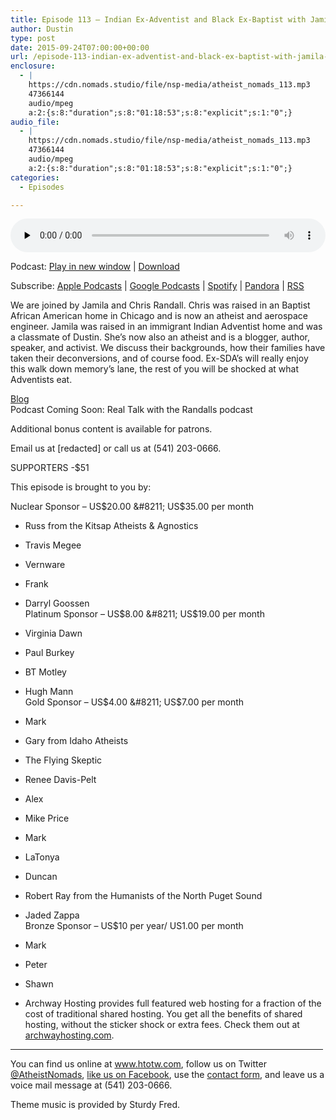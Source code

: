 ```yaml
---
title: Episode 113 – Indian Ex-Adventist and Black Ex-Baptist with Jamila and Chris Randall
author: Dustin
type: post
date: 2015-09-24T07:00:00+00:00
url: /episode-113-indian-ex-adventist-and-black-ex-baptist-with-jamila-and-chris-randall/
enclosure:
  - |
    https://cdn.nomads.studio/file/nsp-media/atheist_nomads_113.mp3
    47366144
    audio/mpeg
    a:2:{s:8:"duration";s:8:"01:18:53";s:8:"explicit";s:1:"0";}
audio_file:
  - |
    https://cdn.nomads.studio/file/nsp-media/atheist_nomads_113.mp3
    47366144
    audio/mpeg
    a:2:{s:8:"duration";s:8:"01:18:53";s:8:"explicit";s:1:"0";}
categories:
  - Episodes

---
```

<div itemscope itemtype="http://schema.org/AudioObject">
  <meta itemprop="name" content="Episode 113 &#8211; Indian Ex-Adventist and Black Ex-Baptist with Jamila and Chris Randall" />
  
  <meta itemprop="uploadDate" content="2015-09-24T01:00:00-06:00" />
  
  <meta itemprop="encodingFormat" content="audio/mpeg" />
  
  <meta itemprop="duration" content="PT1H18M53S" />
  
  <meta itemprop="description" content="We are joined by Jamila and Chris Randall. Chris was raised in an Baptist African American home in Chicago and is now an atheist and aerospace engineer. Jamila was raised in an immigrant Indian Adventist home and was a classmate of Dustin. She's now ..." />
  
  <meta itemprop="contentUrl" content="https://dts.podtrac.com/redirect.mp3/cdn.nomads.studio/file/nsp-media/atheist_nomads_113.mp3" />
  
  <meta itemprop="contentSize" content="45.2" />
  </p> 
  
  <div class="powerpress_player" id="powerpress_player_8370">
    <audio class="wp-audio-shortcode" id="audio-5123-114" preload="none" style="width: 100%;" controls="controls"><source type="audio/mpeg" src="https://dts.podtrac.com/redirect.mp3/cdn.nomads.studio/file/nsp-media/atheist_nomads_113.mp3?_=114" /><a href="https://dts.podtrac.com/redirect.mp3/cdn.nomads.studio/file/nsp-media/atheist_nomads_113.mp3">https://dts.podtrac.com/redirect.mp3/cdn.nomads.studio/file/nsp-media/atheist_nomads_113.mp3</a></audio>
  </div>
</div>

<p class="powerpress_links powerpress_links_mp3">
  Podcast: <a href="https://dts.podtrac.com/redirect.mp3/cdn.nomads.studio/file/nsp-media/atheist_nomads_113.mp3" class="powerpress_link_pinw" target="_blank" title="Play in new window" onclick="return powerpress_pinw('https://htotw.com/?powerpress_pinw=5123-podcast');" rel="nofollow">Play in new window</a> | <a href="https://dts.podtrac.com/redirect.mp3/cdn.nomads.studio/file/nsp-media/atheist_nomads_113.mp3" class="powerpress_link_d" title="Download" rel="nofollow" download="atheist_nomads_113.mp3">Download</a>
</p>

<p class="powerpress_links powerpress_subscribe_links">
  Subscribe: <a href="https://podcasts.apple.com/us/podcast/humanists-take-on-the-world/id530050098?mt=2&ls=1" class="powerpress_link_subscribe powerpress_link_subscribe_itunes" target="_blank" title="Subscribe on Apple Podcasts" rel="nofollow">Apple Podcasts</a> | <a href="https://www.google.com/podcasts?feed=aHR0cDovL2F0aGVpc3Rub21hZHMubGlic3luLmNvbS9yc3M%3D" class="powerpress_link_subscribe powerpress_link_subscribe_googleplay" target="_blank" title="Subscribe on Google Podcasts" rel="nofollow">Google Podcasts</a> | <a href="https://open.spotify.com/show/3LzK2xZGike6Tc1GEMtMbr?si=LieN9SNuTpq96smuaUsH8A" class="powerpress_link_subscribe powerpress_link_subscribe_spotify" target="_blank" title="Subscribe on Spotify" rel="nofollow">Spotify</a> | <a href="https://www.pandora.com/podcast/atheist-nomads/PC:10122?corr=62071012&part=ug" class="powerpress_link_subscribe powerpress_link_subscribe_pandora" target="_blank" title="Subscribe on Pandora" rel="nofollow">Pandora</a> | <a href="https://htotw.com/feed/podcast/" class="powerpress_link_subscribe powerpress_link_subscribe_rss" target="_blank" title="Subscribe via RSS" rel="nofollow">RSS</a>
</p>

We are joined by Jamila and Chris Randall. Chris was raised in an Baptist African American home in Chicago and is now an atheist and aerospace engineer. Jamila was raised in an immigrant Indian Adventist home and was a classmate of Dustin. She&#8217;s now also an atheist and is a blogger, author, speaker, and activist. We discuss their backgrounds, how their families have taken their deconversions, and of course food. Ex-SDA&#8217;s will really enjoy this walk down memory&#8217;s lane, the rest of you will be shocked at what Adventists eat.

<a href="http://jamilamrandall.com/" target="_blank" rel="noopener">Blog</a>  
Podcast Coming Soon: Real Talk with the Randalls podcast

Additional bonus content is available for patrons.

Email us at [redacted] or call us at (541) 203-0666.

SUPPORTERS -$51

This episode is brought to you by:

Nuclear Sponsor &#8211; US$20.00 &#8211; US$35.00 per month  
* Russ from the Kitsap Atheists & Agnostics  
* Travis Megee  
* Vernware  
* Frank  
* Darryl Goossen  
Platinum Sponsor &#8211; US$8.00 &#8211; US$19.00 per month  
* Virginia Dawn  
* Paul Burkey  
* BT Motley  
* Hugh Mann  
Gold Sponsor &#8211; US$4.00 &#8211; US$7.00 per month  
* Mark  
* Gary from Idaho Atheists  
* The Flying Skeptic  
* Renee Davis-Pelt  
* Alex  
* Mike Price  
* Mark  
* LaTonya  
* Duncan  
* Robert Ray from the Humanists of the North Puget Sound  
* Jaded Zappa  
Bronze Sponsor &#8211; US$10 per year/ US1.00 per month  
* Mark  
* Peter  
* Shawn

* Archway Hosting provides full featured web hosting for a fraction of the cost of traditional shared hosting. You get all the benefits of shared hosting, without the sticker shock or extra fees. Check them out at <a href="http://archwayhosting.com/" target="_blank" rel="noopener">archwayhosting.com</a>.

<hr width="500" />

You can find us online at <a href="https://www.htotw.com/" target="_blank" rel="noopener">www.htotw.com</a>, follow us on Twitter <a href="https://twitter.com/AtheistNomads" target="_blank" rel="noopener">@AtheistNomads</a>, <a href="https://htotw.com/facebook" target="_blank" rel="noopener">like us on Facebook</a>, use the [contact form](https://htotw.com/contact), and leave us a voice mail message at (541) 203-0666.

Theme music is provided by Sturdy Fred.